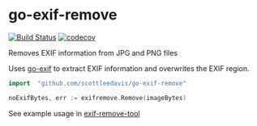 # go-exif-remove
[![Build Status](https://img.shields.io/circleci/project/github/scottleedavis/go-exif-remove/master.svg)](https://circleci.com/gh/scottleedavis/go-exif-remove) [![codecov](https://codecov.io/gh/scottleedavis/go-exif-remove/branch/master/graph/badge.svg)](https://codecov.io/gh/scottleedavis/go-exif-remove)

Removes EXIF information from JPG and PNG files

Uses [go-exif](https://github.com/dsoprea/go-exif) to extract EXIF information and overwrites the EXIF region.

```go
import 	"github.com/scottleedavis/go-exif-remove"

noExifBytes, err := exifremove.Remove(imageBytes)
```

See example usage in [exif-remove-tool](exif-remove-tool)

